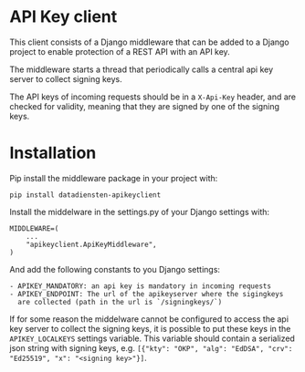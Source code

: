 API Key client
==============

This client consists of a Django middleware that can be added
to a Django project to enable protection of a REST API
with an API key.

The middleware starts a thread that periodically calls a central
api key server to collect signing keys.

The API keys of incoming requests should be in a `X-Api-Key` header,
and are checked for validity, meaning that they are signed by one of the signing keys.


Installation
============

Pip install the middleware package in your project with:

    pip install datadiensten-apikeyclient

Install the middelware in the settings.py of your Django settings with:

    MIDDLEWARE=(
        ...
        "apikeyclient.ApiKeyMiddleware",
    )

And add the following constants to you Django settings:

    - APIKEY_MANDATORY: an api key is mandatory in incoming requests
    - APIKEY_ENDPOINT: The url of the apikeyserver where the sigingkeys
      are collected (path in the url is `/signingkeys/`)


If for some reason the middelware cannot be configured to access
the api key server to collect the signing keys, it is possible to
put these keys in the `APIKEY_LOCALKEYS` settings variable.
This variable should contain a serialized json string with signing keys,
e.g. `[{"kty": "OKP", "alg": "EdDSA", "crv": "Ed25519", "x": "<signing key>"}]`.


